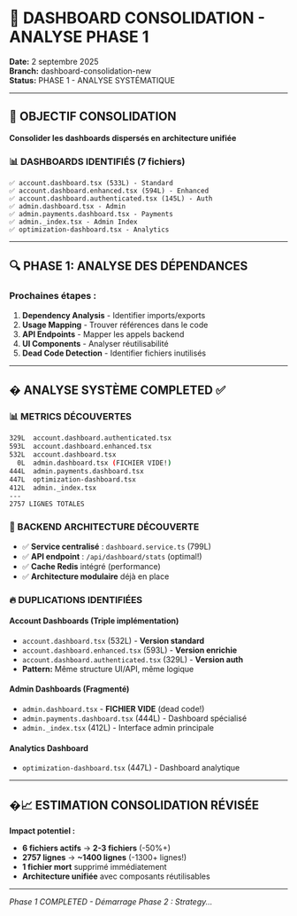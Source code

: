 # 🚀 DASHBOARD CONSOLIDATION - ANALYSE PHASE 1

**Date:** 2 septembre 2025  
**Branch:** dashboard-consolidation-new  
**Status:** PHASE 1 - ANALYSE SYSTÉMATIQUE  

---

## 🎯 OBJECTIF CONSOLIDATION

**Consolider les dashboards dispersés en architecture unifiée**

### 📊 DASHBOARDS IDENTIFIÉS (7 fichiers)
```
✅ account.dashboard.tsx (533L) - Standard
✅ account.dashboard.enhanced.tsx (594L) - Enhanced  
✅ account.dashboard.authenticated.tsx (145L) - Auth
✅ admin.dashboard.tsx - Admin
✅ admin.payments.dashboard.tsx - Payments
✅ admin._index.tsx - Admin Index  
✅ optimization-dashboard.tsx - Analytics
```

---

## 🔍 PHASE 1: ANALYSE DES DÉPENDANCES

### Prochaines étapes :
1. **Dependency Analysis** - Identifier imports/exports
2. **Usage Mapping** - Trouver références dans le code
3. **API Endpoints** - Mapper les appels backend
4. **UI Components** - Analyser réutilisabilité
5. **Dead Code Detection** - Identifier fichiers inutilisés

---

## � ANALYSE SYSTÈME COMPLETED ✅

### 📊 METRICS DÉCOUVERTES
```bash
329L  account.dashboard.authenticated.tsx
593L  account.dashboard.enhanced.tsx  
532L  account.dashboard.tsx
  0L  admin.dashboard.tsx (FICHIER VIDE!)
444L  admin.payments.dashboard.tsx
447L  optimization-dashboard.tsx
412L  admin._index.tsx
---
2757 LIGNES TOTALES
```

### 🎯 BACKEND ARCHITECTURE DÉCOUVERTE
- ✅ **Service centralisé** : `dashboard.service.ts` (799L)
- ✅ **API endpoint** : `/api/dashboard/stats` (optimal!)
- ✅ **Cache Redis** intégré (performance)
- ✅ **Architecture modulaire** déjà en place

### 🔥 DUPLICATIONS IDENTIFIÉES

#### Account Dashboards (Triple implémentation)
- `account.dashboard.tsx` (532L) - **Version standard**
- `account.dashboard.enhanced.tsx` (593L) - **Version enrichie**  
- `account.dashboard.authenticated.tsx` (329L) - **Version auth**
- **Pattern:** Même structure UI/API, même logique

#### Admin Dashboards (Fragmenté)
- `admin.dashboard.tsx` - **FICHIER VIDE** (dead code!)
- `admin.payments.dashboard.tsx` (444L) - Dashboard spécialisé
- `admin._index.tsx` (412L) - Interface admin principale

#### Analytics Dashboard 
- `optimization-dashboard.tsx` (447L) - Dashboard analytique

---

## �📈 ESTIMATION CONSOLIDATION RÉVISÉE

**Impact potentiel :**
- **6 fichiers actifs** → **2-3 fichiers** (-50%+)
- **2757 lignes** → **~1400 lignes** (-1300+ lignes!)
- **1 fichier mort** supprimé immédiatement
- **Architecture unifiée** avec composants réutilisables

---

*Phase 1 COMPLETED - Démarrage Phase 2 : Strategy...*
